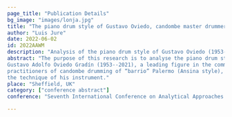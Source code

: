 ```yaml
---
page_title: "Publication Details"
bg_image: "images/lonja.jpg" 
title: "The piano drum style of Gustavo Oviedo, candombe master drummer"  
author: "Luis Jure"  
date: 2022-06-02  
id: 2022AAWM
description: "Analysis of the piano drum style of Gustavo Oviedo (1953--2021), candombe master drummer in the Ansina style."  
abstract: "The purpose of this research is to analyse the piano drum style of
Gustavo Adolfo Oviedo Gradín (1953--2021), a leading figure in the community of
practitioners of candombe drumming of “barrio” Palermo (Ansina style), and very influential in the development of
the technique of his instrument."  
place: "Sheffield, UK"  
category: ["conference abstract"] 
conference: "Seventh International Conference on Analytical Approaches to World Music (AAWM 2022)"  

---
```

